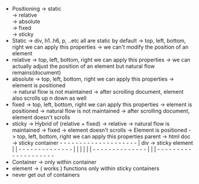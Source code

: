 * Positioning 
   -> static  
   -> relative  
   -> absolute  
   -> fixed  
   -> sticky  
* Static
   -> div, h1..h6, p, ..etc all are static by default
   -> top, left, bottom, right we can apply this properties
   -> we can't modify the position of an element
* relative
   -> top, left, bottom, right we can apply this properties
   -> we can actually adjust the position of an element but natural flow remains(document)
* absolute
   -> top, left, bottom, right we can apply this properties
   -> element is positioned                
   -> natural flow is not maintained
   -> after scrolling document, element also scrolls up n down as well
* fixed
   -> top, left, bottom, right we can apply this properties
   -> element is positioned 
   -> natural flow is not maintained 
   -> after scrolling document, element doesn't  scrolls 
* sticky
   -> Hybrid of (relative + fixed) 
   -> relative -> natural flow is maintained 
   -> fixed -> element doesn't scrolls
   -> Element is positioned 
   -> top, left, bottom, right we can apply this properties 
           parent -> html doc -> sticky container 
           - - - - - - - - - - - - - - - - - - - - 
          |        div -> sticky element           | 
          |     - - - - - - - - - - - - - -        |
          |    |                           |       | 
          |     - - - - - - - - - - - - - -        |
          |                                        |
           - - - - - - - - - - - - - - - - - - - -  
 * Container -> only within container
 * element -> ( works ) functions only within sticky containers 
 * never get out of containers          